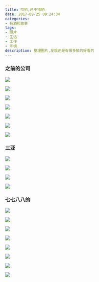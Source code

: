 ```yaml
---
title: 哎哟,还不错哟
date: 2017-09-25 09:24:34
categories: 
- 有酒和故事
tags: 
- 照片
- 生活
- 工作
- 环境
description: 整理图片,发现还是有很多拍的好看的
---
```


### 之前的公司
![](https://blog-anthony.s3-ap-northeast-1.amazonaws.com/blog/copy_20201213151106.jpeg)  

![](https://blog-anthony.s3-ap-northeast-1.amazonaws.com/blog/copy_20201213151126.jpeg)

![](https://blog-anthony.s3-ap-northeast-1.amazonaws.com/blog/copy_20201213151114.jpeg)

![](https://blog-anthony.s3-ap-northeast-1.amazonaws.com/blog/copy_20201213151140.jpeg)

![](https://blog-anthony.s3-ap-northeast-1.amazonaws.com/blog/copy_20201213151150.jpeg)

![](https://blog-anthony.s3-ap-northeast-1.amazonaws.com/blog/copy_20201213151201.jpeg)

![](https://blog-anthony.s3-ap-northeast-1.amazonaws.com/blog/copy_20201213151218.jpeg)

### 三亚

![](https://blog-anthony.s3-ap-northeast-1.amazonaws.com/blog/copy_20201213151232.jpeg)

![](https://blog-anthony.s3-ap-northeast-1.amazonaws.com/blog/copy_20201213151241.jpeg)

![](https://blog-anthony.s3-ap-northeast-1.amazonaws.com/blog/copy_20201213151251.jpeg)

![](https://blog-anthony.s3-ap-northeast-1.amazonaws.com/blog/copy_20201213151305.jpeg)


### 七七八八的
![](https://blog-anthony.s3-ap-northeast-1.amazonaws.com/blog/copy_20201213151316.jpeg)

![](https://blog-anthony.s3-ap-northeast-1.amazonaws.com/blog/copy_20201213151330.jpeg)

![](https://blog-anthony.s3-ap-northeast-1.amazonaws.com/blog/copy_20201213151342.jpeg)

![](https://blog-anthony.s3-ap-northeast-1.amazonaws.com/blog/copy_20201213151353.jpeg)

![](https://blog-anthony.s3-ap-northeast-1.amazonaws.com/blog/copy_20201213151403.jpeg)

![](https://blog-anthony.s3-ap-northeast-1.amazonaws.com/blog/copy_20201213151415.jpeg)

![](https://blog-anthony.s3-ap-northeast-1.amazonaws.com/blog/copy_20201213151443.jpeg)

![](https://blog-anthony.s3-ap-northeast-1.amazonaws.com/blog/copy_20201213151454.jpeg)

